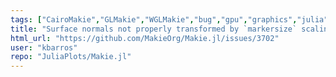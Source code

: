```yaml
---
tags: ["CairoMakie","GLMakie","WGLMakie","bug","gpu","graphics","julia","julia-language","plotting","visualization"]
title: "Surface normals not properly transformed by `markersize` scaling."
html_url: "https://github.com/MakieOrg/Makie.jl/issues/3702"
user: "kbarros"
repo: "JuliaPlots/Makie.jl"
---
```


